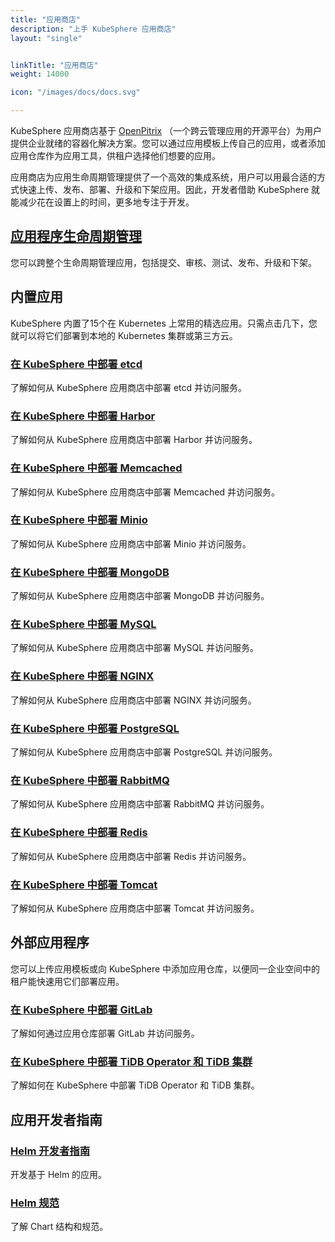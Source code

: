 ```yaml
---
title: "应用商店"
description: "上手 KubeSphere 应用商店"
layout: "single"


linkTitle: "应用商店"
weight: 14000

icon: "/images/docs/docs.svg"

---
```


KubeSphere 应用商店基于 [OpenPitrix](https://github.com/openpitrix/openpitrix)  （一个跨云管理应用的开源平台）为用户提供企业就绪的容器化解决方案。您可以通过应用模板上传自己的应用，或者添加应用仓库作为应用工具，供租户选择他们想要的应用。

应用商店为应用生命周期管理提供了一个高效的集成系统，用户可以用最合适的方式快速上传、发布、部署、升级和下架应用。因此，开发者借助 KubeSphere 就能减少花在设置上的时间，更多地专注于开发。

## [应用程序生命周期管理](../application-store/app-lifecycle-management/)

您可以跨整个生命周期管理应用，包括提交、审核、测试、发布、升级和下架。

## 内置应用

KubeSphere 内置了15个在 Kubernetes 上常用的精选应用。只需点击几下，您就可以将它们部署到本地的 Kubernetes 集群或第三方云。

### [在 KubeSphere 中部署 etcd](../application-store/built-in-apps/etcd-app/)

了解如何从 KubeSphere 应用商店中部署 etcd 并访问服务。

### [在 KubeSphere 中部署 Harbor](../application-store/built-in-apps/harbor-app/)

了解如何从 KubeSphere 应用商店中部署 Harbor 并访问服务。

### [在 KubeSphere 中部署 Memcached](../application-store/built-in-apps/memcached-app/)

了解如何从 KubeSphere 应用商店中部署 Memcached 并访问服务。

### [在 KubeSphere 中部署 Minio](../application-store/built-in-apps/minio-app/)

了解如何从 KubeSphere 应用商店中部署 Minio 并访问服务。

### [在 KubeSphere 中部署 MongoDB](../application-store/built-in-apps/mongodb-app/)

了解如何从 KubeSphere 应用商店中部署 MongoDB 并访问服务。

### [在 KubeSphere 中部署 MySQL](../application-store/built-in-apps/mysql-app/)

了解如何从 KubeSphere 应用商店中部署 MySQL 并访问服务。

### [在 KubeSphere 中部署 NGINX](../application-store/built-in-apps/nginx-app/)

了解如何从 KubeSphere 应用商店中部署 NGINX 并访问服务。

### [在 KubeSphere 中部署 PostgreSQL](../application-store/built-in-apps/postgresql-app/)

了解如何从 KubeSphere 应用商店中部署 PostgreSQL 并访问服务。

### [在 KubeSphere 中部署 RabbitMQ](../application-store/built-in-apps/rabbitmq-app/)

了解如何从 KubeSphere 应用商店中部署 RabbitMQ 并访问服务。

### [在 KubeSphere 中部署 Redis](../application-store/built-in-apps/redis-app/)

了解如何从 KubeSphere 应用商店中部署 Redis 并访问服务。

### [在 KubeSphere 中部署 Tomcat](../application-store/built-in-apps/tomcat-app/)

了解如何从 KubeSphere 应用商店中部署 Tomcat 并访问服务。

## 外部应用程序

您可以上传应用模板或向 KubeSphere 中添加应用仓库，以便同一企业空间中的租户能快速用它们部署应用。

### [在 KubeSphere 中部署 GitLab](../application-store/external-apps/gitlab-app/)

了解如何通过应用仓库部署 GitLab 并访问服务。

### [在 KubeSphere 中部署 TiDB Operator 和 TiDB 集群](../application-store/external-apps/deploy-tidb/)

了解如何在 KubeSphere 中部署 TiDB Operator 和 TiDB 集群。

## 应用开发者指南

### [Helm 开发者指南](../application-store/app-developer-guide/helm-developer-guide/)

开发基于 Helm 的应用。

### [Helm 规范](../application-store/app-developer-guide/helm-specification/)

了解 Chart 结构和规范。